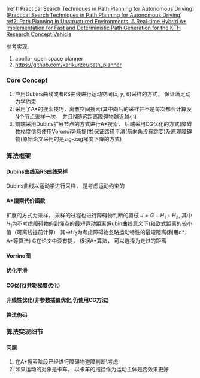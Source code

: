 [ref1: Practical Search Techniques in Path Planning for Autonomous Driving]([Practical Search Techniques in Path Planning for Autonomous Driving](https://ai.stanford.edu/%7Eddolgov/papers/dolgov_gpp_stair08.pdf))
[ref2: Path Planning in Unstructured Environments: A Real-time Hybrid A* Implementation for Fast and Deterministic Path Generation for the KTH Research Concept Vehicle](http://www.diva-portal.org/smash/get/diva2:1057261/FULLTEXT01.pdf)


参考实现:
1. apollo- open space planner
2. https://github.com/karlkurzer/path_planner
### Core Concept
1. 应用Dubins曲线或者RS曲线进行运动空间($x$, $y$, $\theta$)采样的方式， 保证满足动力学约束
2. 采用了A\*的搜索技巧，离散空间搜索(其中向后的采样并不是每次都会计算没N个节点采样一次， 并且N随这距离障碍物越近越小)
3. 前端采用Dubins扩展节点的方式进行A\*搜索， 后端采用CG优化的方式(障碍物梯度信息使用Voronoi势场提供)保证路径平滑(航向角没有跳变)及原理障碍物(原始论文采用的是zig-zag梯度下降的方式)

### 算法框架
#### Dubins曲线及RS曲线采样
Dubins曲线以运动学进行采样， 是考虑运动约束的

#### A\*搜索代价函数
扩展的方式为采样， 采样的过程也进行障碍物判断的剪枝
$J=G+H_1+H_2$, 
其中$H_1$为不考虑障碍物的到懂点的最短运动距离(Rubin曲线意义下)和欧式距离的较小值（可离线提前计算）
其中$H_2$为考虑障碍物忽略运动特性的最短距离(利用d*， A\*等算法)
G在论文中没有提， 根据A\*算法， 可以选择为走过的距离

#### Vorrino图

#### 优化平滑
#### CG优化(共轭梯度优化)

#### 非线性优化(非参数插值优化,仍使用CG方法)



#### 算法伪码

### 算法实现细节

#### 问题
1. 在A\*搜索阶段已经进行障碍物避障判断\考虑
2. 如果运动的对象是卡车， 以卡车的拖挂作为运动主体是否效果更好